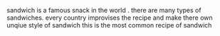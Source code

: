sandwich is a famous snack in the world .
there are many types of sandwiches.
every country improvises the recipe and make there own unqiue style of sandwich
this is the most common recipe of sandwich